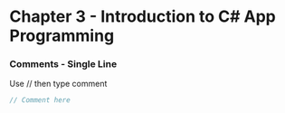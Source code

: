 # Chapter 3 - Introduction to C# App Programming

### Comments - Single Line
Use // then type comment
```cs
// Comment here 
```
